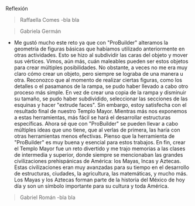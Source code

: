 Reflexión

> Raffaella Comes
-bla bla

> Gabriela Germán
- Me gustó mucho este reto ya que con "ProBuilder" alteramos la geometría de figuras básicas que habíamos utilizado anteriormente en otras actividades. Esto se hizo al subdividir las caras del objeto y mover sus vértices. Vimos, aún más, cuán maleables pueden ser estos objetos para crear múltiples posibilidades. No obstante, a veces no me era muy claro cómo crear un objeto, pero siempre se lograba de una manera u otra. Reconozco que al momento de realizar ciertas figuras, como los detalles o el pasamanos de la rampa, se pudo haber llevado a cabo otro proceso más simple. En vez de crear una copia de la rampa y disminuir su tamaño, se pudo haber subdividido, seleccionar las secciones de las esquinas y hacer "extrude faces". Sin embargo, estoy satisfecha con el resultado final de nuestro Templo Mayor. Mientras más nos exponemos a estas herramientas, más fácil se hará el desarrollar estructuras específicas. Ahora sé que con "ProBuilder" se pueden llevar a cabo múltiples ideas que uno tiene, que al verlas de primera, las haría con otras herramientas menos efectivas. Pienso que la herramienta de "ProBuilder" es muy buena y esencial para estos trabajos. En fin, crear el Templo Mayor fue un reto divertido y me trajo memorias a las clases de intermedia y superior, donde siempre se mencionaban las grandes civilizaciones prehispánicas de América: los Mayas, Incas y Aztecas. Estas civilizaciones eran muy avanzadas para su tiempo en el desarrollo de estructuras, ciudades, la agricultura, las matemáticas, y mucho más. Los Mayas y los Aztecas forman parte de la historia del México de hoy día y son un símbolo importante para su cultura y toda América.

> Gabriel Román
-bla bla
